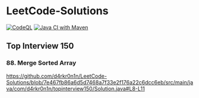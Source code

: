 # LeetCode-Solutions
[![CodeQL](https://github.com/d4rkr0n1n/LeetCode-Solutions/actions/workflows/github-code-scanning/codeql/badge.svg)](https://github.com/d4rkr0n1n/LeetCode-Solutions/actions/workflows/github-code-scanning/codeql)  [![Java CI with Maven](https://github.com/d4rkr0n1n/LeetCode-Solutions/actions/workflows/maven.yml/badge.svg)](https://github.com/d4rkr0n1n/LeetCode-Solutions/actions/workflows/maven.yml)
## Top Interview 150

### 88. Merge Sorted Array
https://github.com/d4rkr0n1n/LeetCode-Solutions/blob/7e467fb86a6d5d7468a7f33e2f176a22c6dcc6eb/src/main/java/com/d4rkr0n1n/topinterview150/Solution.java#L8-L11
